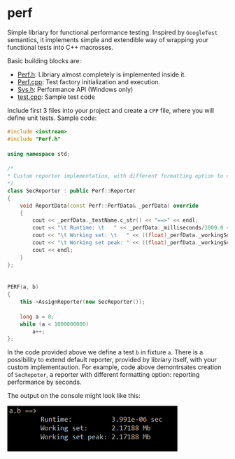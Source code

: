 # perf
Simple libriary for functional performance testing.
Inspired by `GoogleTest` semantics, it implements simple and extendible way of 
wrapping your functional tests into C++ macrosses. 

Basic building blocks are: 

- [Perf.h](https://github.com/tigranmt/perf/blob/master/Perf/Perf.h):       Libriary almost completely is implemented inside it. 
- [Perf.cpp](https://github.com/tigranmt/perf/blob/master/Perf/Perf.cpp):   Test factory initialization and execution. 
- [Sys.h](https://github.com/tigranmt/perf/blob/master/Perf/Sys.h):         Performance API (Windows only) 
- [test.cpp](https://github.com/tigranmt/perf/blob/master/Perf/tests.cpp):  Sample test code



Include first 3 files into your project and create a `CPP` file, where you will define unit tests. 
Sample code:

```C++ 
#include <iostream>
#include "Perf.h"

using namespace std;

/*
* Custom reporter implementation, with different formatting option to console
*/
class SecReporter : public Perf::Reporter
{
	void ReportData(const Perf::PerfData& _perfData) override
	{
		cout << _perfData._testName.c_str() << "==>" << endl;
		cout << "\t Runtime: \t   " << _perfData._milliseconds/1000.0 << " sec" << endl;		
		cout << "\t Working set: \t   " << ((float)_perfData._workingSet) / 1024.0f /1024.f << " Mb" << endl;
		cout << "\t Working set peak: " << ((float)_perfData._workingSetPeak) / 1024.0f /1024.f << " Mb" << endl;		
		cout << endl;
	}
};


PERF(a, b)
{
	this->AssignReporter(new SecReporter());

	long a = 0; 
	while (a < 1000000000)
		a++;
};
```

In the code provided above we define a test `b` in fixture `a`. 
There is a possibility to extend default reporter, provided by libriary itself, with your custom implementaution. 
For example, code above demontrsates creation of `SecRepoter`, a reporter with different formatting option: reporting performance by seconds. 

The output on the console might look like this: 




![perf reporting](https://github.com/tigranmt/perf/blob/master/res/screen.png)




